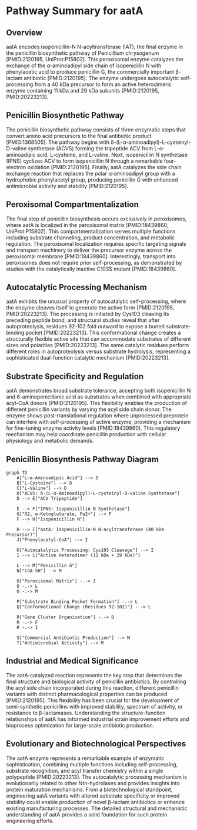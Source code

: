# Pathway Summary for aatA

## Overview

aatA encodes isopenicillin-N N-acyltransferase (IAT), the final enzyme in the penicillin biosynthetic pathway of Penicillium chrysogenum [PMID:2120195, UniProt:P15802]. This peroxisomal enzyme catalyzes the exchange of the α-aminoadipyl side chain of isopenicillin N with phenylacetic acid to produce penicillin G, the commercially important β-lactam antibiotic [PMID:2120195]. The enzyme undergoes autocatalytic self-processing from a 40 kDa precursor to form an active heterodimeric enzyme containing 11 kDa and 29 kDa subunits [PMID:2120195, PMID:20223213].

## Penicillin Biosynthetic Pathway

The penicillin biosynthetic pathway consists of three enzymatic steps that convert amino acid precursors to the final antibiotic product [PMID:1368505]. The pathway begins with δ-(L-α-aminoadipyl)-L-cysteinyl-D-valine synthetase (ACVS) forming the tripeptide ACV from L-α-aminoadipic acid, L-cysteine, and L-valine. Next, isopenicillin N synthetase (IPNS) cyclizes ACV to form isopenicillin N through a remarkable four-electron oxidation [PMID:2120195]. Finally, aatA catalyzes the side chain exchange reaction that replaces the polar α-aminoadipyl group with a hydrophobic phenylacetyl group, producing penicillin G with enhanced antimicrobial activity and stability [PMID:2120195].

## Peroxisomal Compartmentalization

The final step of penicillin biosynthesis occurs exclusively in peroxisomes, where aatA is localized in the peroxisomal matrix [PMID:18439860, UniProt:P15802]. This compartmentalization serves multiple functions including substrate channeling, product concentration, and metabolic regulation. The peroxisomal localization requires specific targeting signals and transport machinery to deliver the precursor enzyme across the peroxisomal membrane [PMID:18439860]. Interestingly, transport into peroxisomes does not require prior self-processing, as demonstrated by studies with the catalytically inactive C103S mutant [PMID:18439860].

## Autocatalytic Processing Mechanism

aatA exhibits the unusual property of autocatalytic self-processing, where the enzyme cleaves itself to generate the active form [PMID:2120195, PMID:20223213]. The processing is initiated by Cys103 cleaving its preceding peptide bond, and structural studies reveal that after autoproteolysis, residues 92-102 fold outward to expose a buried substrate-binding pocket [PMID:20223213]. This conformational change creates a structurally flexible active site that can accommodate substrates of different sizes and polarities [PMID:20223213]. The same catalytic residues perform different roles in autoproteolysis versus substrate hydrolysis, representing a sophisticated dual-function catalytic mechanism [PMID:20223213].

## Substrate Specificity and Regulation

aatA demonstrates broad substrate tolerance, accepting both isopenicillin N and 6-aminopenicillanic acid as substrates when combined with appropriate acyl-CoA donors [PMID:2120195]. This flexibility enables the production of different penicillin variants by varying the acyl side chain donor. The enzyme shows post-translational regulation where unprocessed preprotein can interfere with self-processing of active enzyme, providing a mechanism for fine-tuning enzyme activity levels [PMID:18439860]. This regulatory mechanism may help coordinate penicillin production with cellular physiology and metabolic demands.

## Penicillin Biosynthesis Pathway Diagram

```mermaid
graph TD
    A["L-α-Aminoadipic Acid"] --> D
    B["L-Cysteine"] --> D
    C["L-Valine"] --> D
    D["ACVS: δ-(L-α-Aminoadipyl)-L-cysteinyl-D-valine Synthetase"]
    D --> E["ACV Tripeptide"]

    E --> F["IPNS: Isopenicillin N Synthetase"]
    G["O2, α-Ketoglutarate, Fe2+"] --> F
    F --> H["Isopenicillin N"]

    H --> I["aatA: Isopenicillin-N N-acyltransferase (40 kDa Precursor)"]
    J["Phenylacetyl-CoA"] --> I

    K["Autocatalytic Processing: Cys103 Cleavage"] --> I
    I --> L["Active Heterodimer (11 kDa + 29 kDa)"]

    L --> M["Penicillin G"]
    N["CoA-SH"] --> M

    O["Peroxisomal Matrix"] -.-> I
    O -.-> L
    O -.-> M

    P["Substrate Binding Pocket Formation"] -.-> L
    Q["Conformational Change (Residues 92-102)"] -.-> L

    R["Gene Cluster Organization"] -.-> D
    R -.-> F
    R -.-> I

    S["Commercial Antibiotic Production"] --> M
    T["Antimicrobial Activity"] --> M
```

## Industrial and Medical Significance

The aatA-catalyzed reaction represents the key step that determines the final structure and biological activity of penicillin antibiotics. By controlling the acyl side chain incorporated during this reaction, different penicillin variants with distinct pharmacological properties can be produced [PMID:2120195]. This flexibility has been crucial for the development of semi-synthetic penicillins with improved stability, spectrum of activity, or resistance to β-lactamases. Understanding the structure-function relationships of aatA has informed industrial strain improvement efforts and bioprocess optimization for large-scale antibiotic production.

## Evolutionary and Biotechnological Perspectives

The aatA enzyme represents a remarkable example of enzymatic sophistication, combining multiple functions including self-processing, substrate recognition, and acyl transfer chemistry within a single polypeptide [PMID:20223213]. The autocatalytic processing mechanism is evolutionarily related to other Ntn-hydrolases and provides insights into protein maturation mechanisms. From a biotechnological standpoint, engineering aatA variants with altered substrate specificity or improved stability could enable production of novel β-lactam antibiotics or enhance existing manufacturing processes. The detailed structural and mechanistic understanding of aatA provides a solid foundation for such protein engineering efforts.